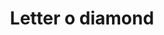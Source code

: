 ---
title: Letter o diamond
tags: ["letter", "o", "diamond", "geometric", "gem", "jewel", "luxury"]
icon: letter-o-diamond
svg: '<svg xmlns="http://www.w3.org/2000/svg" width="24" height="24" fill="none" viewBox="0 0 24 24" stroke-width="1.5" stroke-linecap="round" stroke-linejoin="round" stroke="currentColor"><path d="M9 14v-4a2 2 0 0 1 2-2h2a2 2 0 0 1 2 2v4a2 2 0 0 1-2 2h-2a2 2 0 0 1-2-2"/><path d="M2.707 10.295a2.41 2.41 0 0 0 0 3.41l7.588 7.588a2.409 2.409 0 0 0 3.41 0l7.588-7.588a2.409 2.409 0 0 0 0-3.41l-7.588-7.588a2.41 2.41 0 0 0-3.41 0z"/></svg>'
---